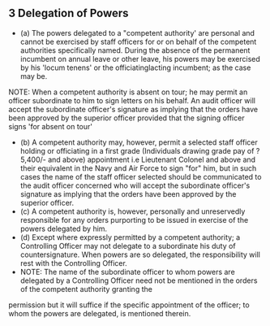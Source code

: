 ## 3 Delegation of Powers

- (a) The powers delegated to a "competent authority' are personal and cannot be exercised by staff officers for or on behalf of the competent authorities specifically named. During the absence of the permanent incumbent on annual leave or other leave, his powers may be exercised by his 'locum tenens' or the officiatinglacting incumbent; as the case may be.

NOTE: When a competent authority is absent on tour; he may permit an officer subordinate to him to sign letters on his behalf. An audit officer will accept the subordinate officer's signature as implying that the orders have been approved by the superior officer provided that the signing officer signs 'for absent on tour'

- (b) A competent authority may, however, permit a selected staff officer holding or officiating in a first grade (Individuals drawing grade pay of ? 5,400/- and above) appointment i.e Lieutenant Colonel and above and their equivalent in the Navy and Air Force to sign "for" him, but in such cases the name of the staff officer selected should be communicated to the audit officer concerned who will accept the subordinate officer's signature as implying that the orders have been approved by the superior officer.
- (c) A competent  authority is, however, personally and unreservedly responsible for any orders purporting to be issued in exercise of the powers delegated by him.
- (d)  Except where expressly permitted by a competent authority; a Controlling Officer may not delegate to a subordinate his duty of countersignature. When powers are so delegated, the responsibility will rest with the Controlling Officer.
- NOTE: The name of the subordinate officer to whom powers are delegated by a Controlling Officer need not be mentioned in the orders of the competent authority granting the

permission but it will suffice if the specific appointment of the officer; to whom the powers are delegated, is mentioned therein.

